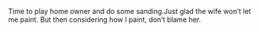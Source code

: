 <!--
id: 221216532
link: http://kevinisom.info/post/221216532/time-to-play-home-owner-and-do-some-sanding-just
slug: time-to-play-home-owner-and-do-some-sanding-just
date: Sat Oct 24 2009 10:01:18 GMT+1300 (NZDT)
raw: {"blog_name":"kevinisom","id":221216532,"post_url":"http://kevinisom.info/post/221216532/time-to-play-home-owner-and-do-some-sanding-just","slug":"time-to-play-home-owner-and-do-some-sanding-just","type":"text","date":"2009-10-23 21:01:18 GMT","timestamp":1256331678,"state":"published","format":"html","reblog_key":"1bqcKSyj","tags":[],"short_url":"http://tmblr.co/Zw68YyDBtyK","highlighted":[],"feed_item":"http://twitter.com/kev_nz/statuses/5106748927","from_feed_id":"650289","note_count":0,"title":null,"body":"<p>Time to play home owner and do some sanding.Just glad the wife won&#8217;t let me paint. But then considering how I paint, don&#8217;t blame her.</p>"}
publish: 2009-10-024
tags: 
title: null
-->


Time to play home owner and do some sanding.Just glad the wife won’t let
me paint. But then considering how I paint, don’t blame her.



